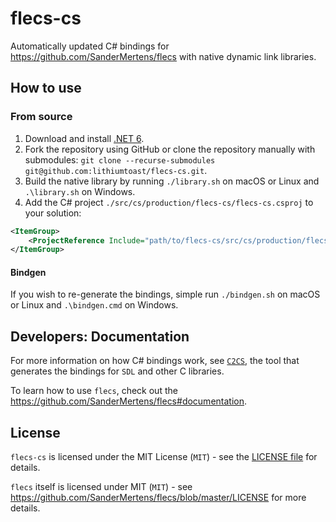 # flecs-cs

Automatically updated C# bindings for https://github.com/SanderMertens/flecs with native dynamic link libraries.

## How to use

### From source

1. Download and install [.NET 6](https://dotnet.microsoft.com/download).
2. Fork the repository using GitHub or clone the repository manually with submodules: `git clone --recurse-submodules git@github.com:lithiumtoast/flecs-cs.git`.
3. Build the native library by running `./library.sh` on macOS or Linux and `.\library.sh` on Windows.
4. Add the C# project `./src/cs/production/flecs-cs/flecs-cs.csproj` to your solution:
```xml
<ItemGroup>
    <ProjectReference Include="path/to/flecs-cs/src/cs/production/flecs-cs/flecs-cs.csproj" />
</ItemGroup>
```

#### Bindgen

If you wish to re-generate the bindings, simple run `./bindgen.sh` on macOS or Linux and `.\bindgen.cmd` on Windows.

## Developers: Documentation

For more information on how C# bindings work, see [`C2CS`](https://github.com/lithiumtoast/c2cs), the tool that generates the bindings for `SDL` and other C libraries.

To learn how to use `flecs`, check out the https://github.com/SanderMertens/flecs#documentation.

## License

`flecs-cs` is licensed under the MIT License (`MIT`) - see the [LICENSE file](LICENSE) for details.

`flecs` itself is licensed under MIT (`MIT`) - see https://github.com/SanderMertens/flecs/blob/master/LICENSE for more details.
